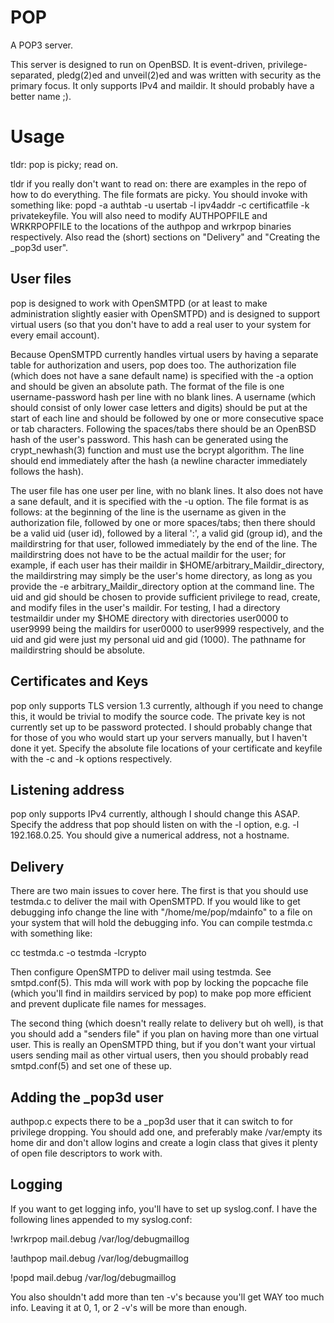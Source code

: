# POP

A POP3 server.

This server is designed to run on OpenBSD. It is event-driven,
privilege-separated, pledg(2)ed and unveil(2)ed and was written with security as the
primary focus. It only supports IPv4 and maildir. It should probably have a
better name ;).

# Usage

tldr: pop is picky; read on.

tldr if you really don't want to read on: there are examples in the repo of how
to do everything. The file formats are picky. You should invoke with something
like: popd -a authtab -u usertab -l ipv4addr -c certificatfile -k
privatekeyfile. You will also need to modify AUTHPOPFILE and WRKRPOPFILE to the
locations of the authpop and wrkrpop binaries respectively. Also read the
(short) sections on "Delivery" and "Creating the _pop3d user".

## User files

pop is designed to work with OpenSMTPD (or at least to make administration
slightly easier with OpenSMTPD) and is designed to support virtual users (so
that you don't have to add a real user to your system for every email
account).

Because OpenSMTPD currently handles virtual users by having a separate table for
authorization and users, pop does too. The authorization file (which does not
have a sane default name) is specified with the -a option and should be given an
absolute path. The format of the file is one username-password hash per line
with no blank lines. A username (which should consist of only lower case letters
and digits) should be put at the start of each line and should be followed by
one or more consecutive space or tab characters. Following the spaces/tabs there
should be an OpenBSD hash of the user's password. This hash can be generated
using the crypt_newhash(3) function and must use the bcrypt algorithm. The line
should end immediately after the hash (a newline character immediately follows
the hash).

The user file has one user per line, with no blank lines. It also does not have
a sane default, and it is specified with the -u option. The file format is as
follows: at the beginning of the line is the username as given in the
authorization file, followed by one or more spaces/tabs; then there should be a
valid uid (user id), followed by a literal ':', a valid gid (group id), and the
maildirstring for that user, followed immediately by the end of the line. The
maildirstring does not have to be the actual maildir for the user; for example,
if each user has their maildir in $HOME/arbitrary_Maildir_directory, the
maildirstring may simply be the user's home directory, as long as you provide
the -e arbitrary_Maildir_directory option at the command line. The uid and gid
should be chosen to provide sufficient privilege to read, create, and modify
files in the user's maildir. For testing, I had a directory testmaildir under my
$HOME directory with directories user0000 to user9999 being the maildirs for
user0000 to user9999 respectively, and the uid and gid were just my personal uid
and gid (1000). The pathname for maildirstring should be absolute.

## Certificates and Keys

pop only supports TLS version 1.3 currently, although if you need to change
this, it would be trivial to modify the source code. The private key is not
currently set up to be password protected. I should probably change that for
those of you who would start up your servers manually, but I haven't done it
yet. Specify the absolute file locations of your certificate and keyfile with
the -c and -k options respectively.

## Listening address

pop only supports IPv4 currently, although I should change this ASAP. Specify
the address that pop should listen on with the -l option, e.g. -l
192.168.0.25. You should give a numerical address, not a hostname.

## Delivery

There are two main issues to cover here. The first is that you should use
testmda.c to deliver the mail with OpenSMTPD. If you would like to get debugging
info change the line with "/home/me/pop/mdainfo" to a file on your system that
will hold the debugging info. You can compile testmda.c with something like:

cc testmda.c -o testmda -lcrypto

Then configure OpenSMTPD to deliver mail using testmda. See smtpd.conf(5). This
mda will work with pop by locking the popcache file (which you'll find in
maildirs serviced by pop) to make pop more efficient and prevent duplicate file
names for messages.

The second thing (which doesn't really relate to delivery but oh well), is that
you should add a "senders file" if you plan on having more than one virtual
user. This is really an OpenSMTPD thing, but if you don't want your virtual
users sending mail as other virtual users, then you should probably read
smtpd.conf(5) and set one of these up.

## Adding the _pop3d user

authpop.c expects there to be a _pop3d user that it can switch to for privilege
dropping. You should add one, and preferably make /var/empty its home dir and
don't allow logins and create a login class that gives it plenty of open file
descriptors to work with.

## Logging

If you want to get logging info, you'll have to set up syslog.conf. I have the following lines appended to my syslog.conf:

!wrkrpop
mail.debug	/var/log/debugmaillog

!authpop
mail.debug	/var/log/debugmaillog

!popd
mail.debug	/var/log/debugmaillog

You also shouldn't add more than ten -v's because you'll get WAY too much info. Leaving it at 0, 1, or 2 -v's will be more than enough.